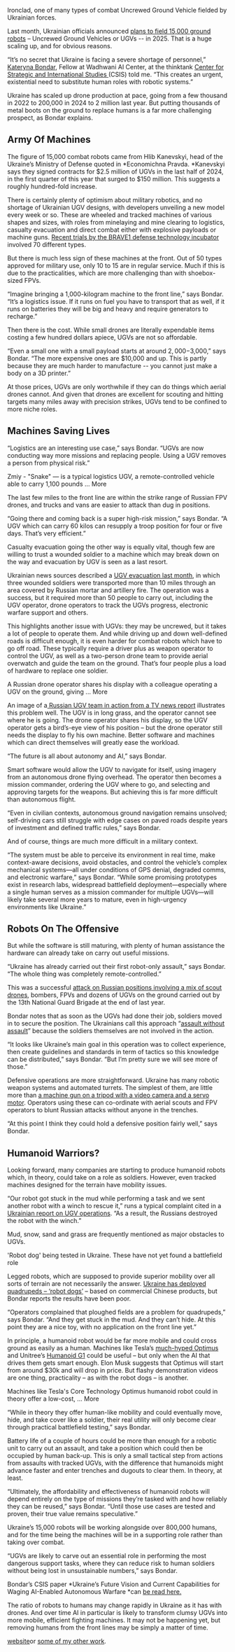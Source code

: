 Ironclad, one of many types of combat Uncrewed Ground Vehicle fielded by Ukrainian forces.

Last month, Ukrainian officials announced [plans to field 15,000 ground robots](https://united24media.com/latest-news/ukraine-plans-to-deploy-15000-combat-robots-to-the-frontline-in-2025-7200) – Uncrewed Ground Vehicles or UGVs -- in 2025. That is a huge scaling up, and for obvious reasons.

“It’s no secret that Ukraine is facing a severe shortage of personnel,” [Kateryna Bondar](https://www.csis.org/people/kateryna-bondar), Fellow at Wadhwani AI Center, at the thinktank [Center for Strategic and International Studies ](https://www.csis.org/)(CSIS) told me. “This creates an urgent, existential need to substitute human roles with robotic systems.”

Ukraine has scaled up drone production at pace, going from a few thousand in 2022 to 200,000 in 2024 to 2 million last year. But putting thousands of metal boots on the ground to replace humans is a far more challenging prospect, as Bondar explains.

## Army Of Machines
The figure of 15,000 combat robots came from Hlib Kanevskyi, head of the Ukraine’s Ministry of Defense quoted in *Economichna Pravda. *Kanevskyi says they signed contracts for $2.5 million of UGVs in the last half of 2024, in the first quarter of this year that surged to $150 million. This suggests a roughly hundred-fold increase.

There is certainly plenty of optimism about military robotics, and no shortage of Ukrainian UGV designs, with developers unveiling a new model every week or so. These are wheeled and tracked machines of various shapes and sizes, with roles from minelaying and mine clearing to logistics, casualty evacuation and direct combat either with explosive payloads or machine guns. [Recent trials by the BRAVE1 defense technology incubator](https://www.linkedin.com/posts/brave1ukraine_ukraine-conducts-largest-ground-drone-test-activity-7317554245627498496-uG6R/?utm_medium=ios_app&rcm=ACoAAAHl3_MBpfh2oh7Db2X5hVrFD5Xix0UevZE&utm_source=social_share_send&utm_campaign=mail) involved 70 different types.

But there is much less sign of these machines at the front. Out of 50 types approved for military use, only 10 to 15 are in regular service. Much if this is due to the practicalities, which are more challenging than with shoebox-sized FPVs.

“Imagine bringing a 1,000-kilogram machine to the front line,” says Bondar. “It’s a logistics issue. If it runs on fuel you have to transport that as well, if it runs on batteries they will be big and heavy and require generators to recharge.”

Then there is the cost. While small drones are literally expendable items costing a few hundred dollars apiece, UGVs are not so affordable.

“Even a small one with a small payload starts at around $2,000-$3,000,” says Bondar. “The more expensive ones are $10,000 and up. This is partly because they are much harder to manufacture -- you cannot just make a body on a 3D printer.”

At those prices, UGVs are only worthwhile if they can do things which aerial drones cannot. And given that drones are excellent for scouting and hitting targets many miles away with precision strikes, UGVs tend to be confined to more niche roles.

## Machines Saving Lives
“Logistics are an interesting use case,” says Bondar. “UGVs are now conducting way more missions and replacing people. Using a UGV removes a person from physical risk.”

Zmiy - "Snake" — is a typical logistics UGV, a remote-controlled vehicle able to carry 1,100 pounds ... More

The last few miles to the front line are within the strike range of Russian FPV drones, and trucks and vans are easier to attack than dug in positions.

“Going there and coming back is a super high-risk mission,” says Bondar. “A UGV which can carry 60 kilos can resupply a troop position for four or five days. That’s very efficient.”

Casualty evacuation going the other way is equally vital, though few are willing to trust a wounded soldier to a machine which may break down on the way and evacuation by UGV is seen as a last resort.

Ukrainian news sources described a [UGV evacuation last month](https://x.com/RALee85/status/1907452114810396835), in which three wounded soldiers were transported more than 10 miles through an area covered by Russian mortar and artillery fire. The operation was a success, but it required more than 50 people to carry out, including the UGV operator, drone operators to track the UGVs progress, electronic warfare support and others.

This highlights another issue with UGVs: they may be uncrewed, but it takes a lot of people to operate them. And while driving up and down well-defined roads is difficult enough, it is even harder for combat robots which have to go off road. These typically require a driver plus as weapon operator to control the UGV, as well as a two-person drone team to provide aerial overwatch and guide the team on the ground. That’s four people plus a load of hardware to replace one soldier.

A Russian drone operator shares his display with a colleague operating a UGV on the ground, giving ... More

An image of a[ Russian UGV team in action from a TV news report](https://x.com/sambendett/status/1910259696310644904) illustrates this problem well. The UGV is in long grass, and the operator cannot see where he is going. The drone operator shares his display, so the UGV operator gets a bird’s-eye view of his position – but the drone operator still needs the display to fly his own machine. Better software and machines which can direct themselves will greatly ease the workload.

“The future is all about autonomy and AI,” says Bondar.

Smart software would allow the UGV to navigate for itself, using imagery from an autonomous drone flying overhead. The operator then becomes a mission commander, ordering the UGV where to go, and selecting and approving targets for the weapons. But achieving this is far more difficult than autonomous flight.

“Even in civilian contexts, autonomous ground navigation remains unsolved; self-driving cars still struggle with edge cases on paved roads despite years of investment and defined traffic rules,” says Bondar.

And of course, things are much more difficult in a military context.

“The system must be able to perceive its environment in real time, make context-aware decisions, avoid obstacles, and control the vehicle’s complex mechanical systems—all under conditions of GPS denial, degraded comms, and electronic warfare,” says Bondar. “While some promising prototypes exist in research labs, widespread battlefield deployment—especially where a single human serves as a mission commander for multiple UGVs—will likely take several more years to mature, even in high-urgency environments like Ukraine.”

## Robots On The Offensive
But while the software is still maturing, with plenty of human assistance the hardware can already take on carry out useful missions.

“Ukraine has already carried out their first robot-only assault,” says Bondar. “The whole thing was completely remote-controlled.”

This was a successful [attack on Russian positions involving a mix of scout drones](https://armyinform.com.ua/2024/12/20/psyhichna-ataka-droyidiv-na-harkivshhyni-v-ataku-pishla-rota-ukrayinskyh-robotiv/), bombers, FPVs and dozens of UGVs on the ground carried out by the 13th National Guard Brigade at the end of last year.

Bondar notes that as soon as the UGVs had done their job, soldiers moved in to secure the position. The Ukrainians call this approach “[assault without assault](https://x.com/Cyrusontherun/status/1912029375521763674)” because the soldiers themselves are not involved in the action.

“It looks like Ukraine’s main goal in this operation was to collect experience, then create guidelines and standards in term of tactics so this knowledge can be distributed,” says Bondar. “But I’m pretty sure we will see more of those.”

Defensive operations are more straightforward. Ukraine has many robotic weapon systems and automated turrets. The simplest of them, are little more than [a machine gun on a tripod with a video camera and a servo motor](https://militarnyi.com/en/news/ukrainian-ministry-of-defense-contracts-wolly-remote-weapon-systems/). Operators using these can co-ordinate with aerial scouts and FPV operators to blunt Russian attacks without anyone in the trenches.

“At this point I think they could hold a defensive position fairly well,” says Bondar.

## Humanoid Warriors?
Looking forward, many companies are starting to produce humanoid robots which, in theory, could take on a role as soldiers. However, even tracked machines designed for the terrain have mobility issues.

“Our robot got stuck in the mud while performing a task and we sent another robot with a winch to rescue it,” runs a typical complaint cited in a [Ukrainian report on UGV operations](https://epravda-com-ua.translate.goog/oborona/roboti-u-viysku-chi-zmozhut-nazemni-droni-zaminiti-lyudey-804932/?_x_tr_sl=uk&_x_tr_tl=en&_x_tr_hl=en&_x_tr_pto=wapp). “As a result, the Russians destroyed the robot with the winch.”

Mud, snow, sand and grass are frequently mentioned as major obstacles to UGVs.

'Robot dog' being tested in Ukraine. These have not yet found a battlefield role

Legged robots, which are supposed to provide superior mobility over all sorts of terrain are not necessarily the answer. [Ukraine has deployed quadrupeds – ‘robot dogs’](https://www.forbes.com/sites/davidhambling/2024/08/16/what-we-know-about-ukraines-army-of-robot-dogs/) – based on commercial Chinese products, but Bondar reports the results have been poor.

“Operators complained that ploughed fields are a problem for quadrupeds,” says Bondar. “And they get stuck in the mud. And they can’t hide. At this point they are a nice toy, with no application on the front line yet.”

In principle, a humanoid robot would be far more mobile and could cross ground as easily as a human. Machines like Tesla’s [much-hyped Optimus](https://robotsguide.com/robots/optimus) and Unitree’s [Humanoid G1](https://www.unitree.com/g1/) could be useful – but only when the AI that drives them gets smart enough. Elon Musk suggests that Optimus will start from around $30k and will drop in price. But flashy demonstration videos are one thing, practicality – as with the robot dogs – is another.

Machines like Tesla's Core Technology Optimus humanoid robot could in theory offer a low-cost, ... More

“While in theory they offer human-like mobility and could eventually move, hide, and take cover like a soldier, their real utility will only become clear through practical battlefield testing,” says Bondar.

Battery life of a couple of hours could be more than enough for a robotic unit to carry out an assault, and take a position which could then be occupied by human back-up. This is only a small tactical step from actions from assaults with tracked UGVs, with the difference that humanoids might advance faster and enter trenches and dugouts to clear them. In theory, at least.

“Ultimately, the affordability and effectiveness of humanoid robots will depend entirely on the type of missions they’re tasked with and how reliably they can be reused,” says Bondar. “Until those use cases are tested and proven, their true value remains speculative.”

Ukraine’s 15,000 robots will be working alongside over 800,000 humans, and for the time being the machines will be in a supporting role rather than taking over combat.

“UGVs are likely to carve out an essential role in performing the most dangerous support tasks, where they can reduce risk to human soldiers without being lost in unsustainable numbers,” says Bondar.

Bondar’s CSIS paper *Ukraine’s Future Vision and Current Capabilities for Waging AI-Enabled Autonomous Warfare *can [be read here.](https://www.csis.org/analysis/ukraines-future-vision-and-current-capabilities-waging-ai-enabled-autonomous-warfare)

The ratio of robots to humans may change rapidly in Ukraine as it has with drones. And over time AI in particular is likely to transform clumsy UGVs into more mobile, efficient fighting machines. It may not be happening yet, but removing humans from the front lines may be simply a matter of time.

[website](https://www.swarm-troopers.com/)or
[some of my other work](https://www.amazon.com/Swarm-Troopers-small-drones-conquer-ebook/dp/B017Q9GGVE).